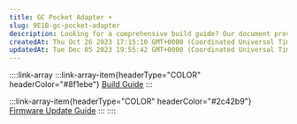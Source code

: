 ```yaml
---
title: GC Pocket Adapter +
slug: 9E1B-gc-pocket-adapter
description: Looking for a comprehensive build guide? Our document provides step-by-step instructions and expert tips to help you successfully complete your project. From selecting the right materials to assembling and troubleshooting, this guide has got you covered. 
createdAt: Thu Oct 26 2023 17:15:10 GMT+0000 (Coordinated Universal Time)
updatedAt: Tue Dec 05 2023 19:55:42 GMT+0000 (Coordinated Universal Time)
---
```


::::link-array
:::link-array-item{headerType="COLOR" headerColor="#8f1ebe"}
[Build Guide](https://wiki.handheldlegend.com/build-guide-gcp)
:::

:::link-array-item{headerType="COLOR" headerColor="#2c42b9"}
[Firmware Update Guide](https://wiki.handheldlegend.com/firmware-install-gcp)
:::
::::

